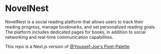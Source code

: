 # NovelNest

NovelNest is a social reading platform that allows users to track their reading progress, manage bookmarks, and set personalized reading goals. The platform includes dedicated pages for books, in addition to social networking and real-time communication capabilities.

This repo is a Next.js version of [@Youssef-Joe's Pixel-Palette](https://github.com/Youssef-joe/pixel-palette-next).
